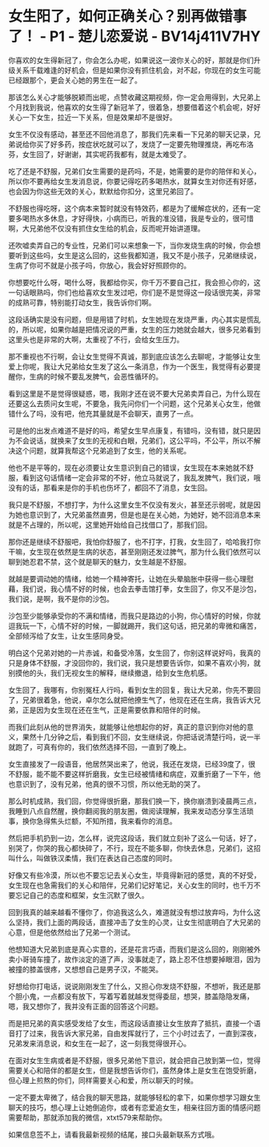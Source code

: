# 女生阳了，如何正确关心？别再做错事了！ - P1 - 楚儿恋爱说 - BV14j411V7HY

你喜欢的女生得新冠了，你会怎么办呢，如果说这一波你关心的好，那就是你们升级关系千载难逢的好机会，但是如果你没有抓住机会，对不起，你现在的女生可能已经跟那个，更会关心她的男生在一起了。

那该怎么关心才能够脱颖而出呢，点赞收藏这期视频，你一定会用得到，大兄弟上个月找到我说，他喜欢的女生得了新冠羊了，很着急，想要借着这个机会呢，好好关心一下女生，拉近一下关系，但是效果却不是很好。

女生不仅没有感动，甚至还不回他消息了，那我们先来看一下兄弟的聊天记录，兄弟说给你买了好多药，按症状吃就可以了，发烧了一定要先物理推烧，再吃布洛芬，女生回了，好谢谢，其实呢药我都有，就是太难受了。

吃了还是不舒服，兄弟们女生需要的是药吗，不是，她需要的是你的陪伴和关心，所以你不要再给女生发消息说，你要记得吃药多喝热水，就算女生对你还有好感，也会因为你这些无效的关心，默默给你扣分，这里兄弟回了。

不舒服也得吃呀，这个病本来暂时就没有特效药，都是为了缓解症状的，还有一定要多喝热水多休息，才好得快，小病而已，听我的准没错，我是专业的，很可惜啊，大兄弟他不仅没有抓住女生给的机会，反而呢开始讲道理。

还吹嘘卖弄自己的专业性，兄弟们可以来想象一下，当你发烧生病的时候，你会想要听到这些吗，女生是这么回的，这些我都知道，我又不是小孩子，兄弟继续说，生病了你可不就是小孩子吗，你放心，我会好好照顾你的。

你想要吃什么呀，喝什么呀，我都给你买，你千万不要自己扛，我会担心你的，这一句话眼熟吗，你们也给喜欢女生发过吧，你们是不是觉得这一段话很完美，非常的成熟可靠，特别能打动女生，我告诉你们啊。

这段话确实是没有问题，但是用错了时机，女生她现在发烧严重，内心其实是慌乱的，所以呢，如果你越是把情况说的严重，女生的压力她就会越大，很多兄弟看到这里头也是非常的大啊，太重视了不行，会给女生压力。

那不重视也不行啊，会让女生觉得不真诚，那到底应该怎么去聊呢，才能够让女生爱上你呢，我让大兄弟给女生发了这么一条消息，作为一个医生，我觉得有必要提醒你，生病的时候不要乱发脾气，会恶性循环的。

看到这里是不是觉得很疑惑，嗯，我刚才还在说不要大兄弟卖弄自己，为什么现在还要这么去质问女生呢，不要急，我先问你们一个问题，这个兄弟关心女生，他做错什么了吗，没有吧，他充其量就是不会聊天，直男了一点。

可是他的出发点难道不是好的吗，希望女生早点康复，有错吗，没有错，就只是因为不会说话，就换来了女生的无视和白眼，兄弟们，这公平吗，不公平，所以不解决这个问题，就算我帮这个兄弟追到了女生，他的关系呢。

他也不是平等的，现在必须要让女生意识到自己的错误，女生现在本来她就不舒服，看到这句话情绪一定会非常的不好，他立马就说了，我乱发脾气，我们说，哦没有的话，那看来是你的手机也伤坏了，都回不了消息，女生回。

我只是不舒服，不想打字，为什么这里女生不仅没有发火，甚至还示弱呢，就是因为她也意识到了，大兄弟虽然直男，但是也是在关心她，为她好，她不回消息本来就是不占理的，所以呢，这里她开始给自己找借口了，那我们回。

那你还是继续不舒服吧，我怕你舒服了，也不打字，打我，女生回了，哈哈我打你干嘛，女生现在依然是生病的状态，甚至刚刚还发过脾气，那为什么我们依然可以聊到她忍君不禁，这个就是聊天的魅力，女生越是不舒服。

就越是要调动她的情绪，给她一个精神寄托，让她在头晕脑胀中获得一些心理慰藉，我们说，我心情不好的时候，也会去拳击馆打拳，女生回了，你又不是沙包，我们说，是啊，我不是你的沙包。

沙包至少能够承受你的不满和情绪，而我只是路边的小狗，你心情好的时候，你就逗我玩一下，心情不好的时候，一脚就踢开，我们这句话，把兄弟的卑微和痛苦，全部倾泻给了女生，让女生感同身受。

明白这个兄弟对她的一片赤诚，和备受冷落，女生回了，你别这样说好吗，我真的只是身体不舒服，才没回你的，我们说，我只是想要告诉你，如果不喜欢小狗，就别摸他的头，我们无视女生的解释，继续撤退，给到女生危机感。

女生回了，我哪有，你别冤枉人行吗，看到女生的回复，我让大兄弟，你先不要回了，兄弟很着急，他说，卓尔怎么就把他撩生气了，他现在还在生病，我告诉大兄弟，正是因为女生现在还在生气，正是需要依靠和陪伴的时候。

而我们此刻从他的世界消失，就能够让他想起你的好，真正的意识到你对他的意义，果然十几分钟之后，看到我们不回，女生继续说，你把话说清楚行吗，说一半就跑了，可真有你的，我们依然选择不回，一直到了晚上。

女生直接发了一段语音，他居然哭出来了，他说，我还在发烧，已经39度了，很不舒服，能不能不要这样折磨我，女生已经被情绪和病症，双重折磨了一下午，他也意识到了，没有兄弟，他真的很不习惯，所以他无助的哭了。

那么时机成熟，我们回，你觉得很折磨，那我们换一下，换你崩溃到凌晨两三点，我睡到八点自然醒，换你翻阅我的朋友圈，做阅读理解，我来发动态分享生活琐事，换你急得焦头烂额，不知所措，我来看你的消息。

然后把手机扔到一边，怎么样，说完这段话，我们就立刻补了这么一句话，好了，别哭了，你哭的我心都快碎了，不行，现在不能多聊，你快去休息，兄弟们，这招叫什么，叫做铁汉柔情，我们在表达自己态度的同时。

好像又有些冷漠，所以也不要忘记去关心女生，毕竟得新冠的感觉，真的不好受，女生现在也急需我们的关心和陪伴，兄弟们记好笔记，关心女生的同时，也千万不要忘记自己的态度和框架，女生沉默了很久。

回到我真的越来越看不懂你了，你追我这么久，难道就没有想过放弃吗，为什么这么坚持，我们上面的两段话，直接冲击了女生的心灵，让女生彻底明白了大兄弟的心意，但是他依然给出了兄弟一个测试。

他想知道大兄弟到底是真心实意的，还是花言巧语，而我们是这么回的，刚刚被外卖小哥骑车撞了，故作淡定的道了声，没事就走了，路上忍不住想要掉眼泪，因为被撞的膝盖很疼，又想想自己是男子汉，不能哭。

好想给你打电话，说说刚刚发生了什么，又担心你发烧不舒服，不想听，我还是那个胆小鬼，一点都没有放下，写着写着就越发觉得委屈，想哭，膝盖隐隐发痛，嗯，我又想你了，我并没有正面的回答这个问题。

而是把兄弟的真实感受发给了女生，而这段话直接让女生放弃了抵抗，直接一个语音打了过来，我告诉大家兄弟，自由发挥就行了，三个小时过去了，一直到深夜，兄弟发来消息说，和女生在一起了，这一刻我觉得很开心。

在面对女生生病或者是不舒服，很多兄弟他下意识，就会把自己放到第一位，觉得需要关心和陪伴的都是女生，但是我想告诉你们，虽然身体上是女生在饱受折磨，但心理上煎熬的你们，同样需要关心和爱，所以聊天的时候。

一定不要太卑微了，结合我的聊天思路，就能够轻松的拿下，如果你想学习跟女生聊天的技巧，想心理上让她倒追你，或者有恋爱追女生，相亲往回方面的情感问题需要帮助，那就添加我的微信，xtxt579来帮助你。

如果信息签不上，请看我最新视频的结尾，接口头最新联系方式哦。